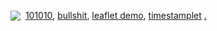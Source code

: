 <a href="https://github.com/mosterme"><img src="https://github.githubassets.com/images/modules/site/icons/footer/github-mark.svg" style="vertical-align:text-bottom"></a>&#160;
<a href="./101010-my-news-site/">101010</a>,
<a href="./bullshit/">bullshit</a>,
<a href="./hessen/">leaflet demo</a>,
<a href="./timestamplet/">timestamplet</a>
<a href="https://mosterme.github.io/">.</a>
